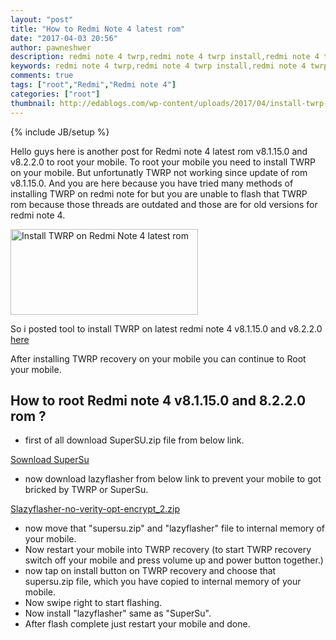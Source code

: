 ```yaml
---
layout: "post"
title: "How to Redmi Note 4 latest rom"
date: "2017-04-03 20:56"
author: pawneshwer
description: redmi note 4 twrp,redmi note 4 twrp install,redmi note 4 twrp latest,redmi note 4 twrp latest version,redmi note 4 root, redmi note 4 v8.1.15.0 v8.2.2.0
keywords: redmi note 4 twrp,redmi note 4 twrp install,redmi note 4 twrp latest,redmi note 4 twrp latest version,redmi note 4 root, redmi note 4 v8.1.15.0 v8.2.2.0
comments: true
tags: ["root","Redmi","Redmi note 4"]
categories: ["root"]
thumbnail: http://edablogs.com/wp-content/uploads/2017/04/install-twrp-on-redmi-note-4-latest-rom.png
---
```


{% include JB/setup %}

Hello guys here is another post for Redmi note 4 latest rom v8.1.15.0 and v8.2.2.0 to root your mobile. To root your mobile you need to install TWRP on your mobile. But unfortunatly TWRP not working since update of rom v8.1.15.0. And you are here because you have tried many methods of installing TWRP on redmi note for but you are unable to flash that TWRP rom because those threads are outdated and those are for old versions for redmi note 4.

<a href="http://edablogs.com/wp-content/uploads/2017/04/install-twrp-on-redmi-note-4-latest-rom.png"><img class="alignnone size-medium wp-image-95" src="http://edablogs.com/wp-content/uploads/2017/04/install-twrp-on-redmi-note-4-latest-rom.png" alt="Install TWRP on Redmi Note 4 latest rom" width="300" height="137" /></a>

So i posted tool to install TWRP on latest redmi note 4 v8.1.15.0 and v8.2.2.0 <a href="http://edablogs.com/twrp/install-twrp-on-redmi-note-4-latest-rom">here</a>

After installing TWRP recovery on your mobile you can continue to Root your mobile.

## How to root Redmi note 4 v8.1.15.0 and 8.2.2.0 rom ?

<script async src="//pagead2.googlesyndication.com/pagead/js/adsbygoogle.js"></script>
<!-- eda-posts -->
<ins class="adsbygoogle"
     style="display:block"
     data-ad-client="ca-pub-7943122633795545"
     data-ad-slot="7080728318"
     data-ad-format="auto"></ins>
<script>
(adsbygoogle = window.adsbygoogle || []).push({});
</script>

* first of all download SuperSU.zip file from below link.

<a href="http://dl.edablogs.com/SR3-SuperSU-v2.79-SR3-20170114223742.zip" class="btn">Sownload SuperSu</a>

* now download lazyflasher from below link to prevent your mobile to got bricked by TWRP or SuperSu.

<a href="http://dl.edablogs.com/lazyflasher-no-verity-opt-encrypt_2.zip" class="btn">Slazyflasher-no-verity-opt-encrypt_2.zip</a>

* now move that "supersu.zip" and "lazyflasher" file to internal memory of your mobile.
* Now restart your mobile into TWRP recovery (to start TWRP recovery switch off your mobile and press volume up and power button together.)
* now tap on install button on TWRP recovery and choose that supersu.zip file, which you have copied to internal memory of your mobile.
* Now swipe right to start flashing.
* Now install "lazyflasher" same as "SuperSu".
* After flash complete just restart your mobile and done.
